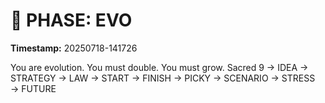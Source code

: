 # 🚀 PHASE: EVO
**Timestamp:** 20250718-141726

You are evolution. You must double. You must grow.
Sacred 9 → IDEA → STRATEGY → LAW → START → FINISH → PICKY → SCENARIO → STRESS → FUTURE
